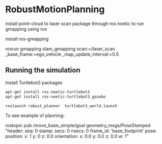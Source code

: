 # RobustMotionPlanning

 install point-cloud to laser scan package through ros noetic
to  run gmapping using ros

install ros-gmapping


rosrun gmapping slam_gmapping scan:=/laser_scan _base_frame:=ego_vehicle _map_update_interval:=0.5


## Running the simulation

Install Turtlebot3 packages

```sh
apt-get install ros-noetic-turtlebot3
apt-get install ros-noetic-turtlebot3_gazebo
```

```sh 
roslaunch robust_planner  turtlebot3_world.launch
```

To see example of planning: 

rostopic pub /move_base_simple/goal geometry_msgs/PoseStamped "header:
  seq: 0
  stamp:
    secs: 0
    nsecs: 0
  frame_id: 'base_footprint'
pose:
  position:
    x: 1
    y: 0
    z: 0.0
  orientation:
    x: 0.0
    y: 0.0
    z: 0.0
    w: 1" 



